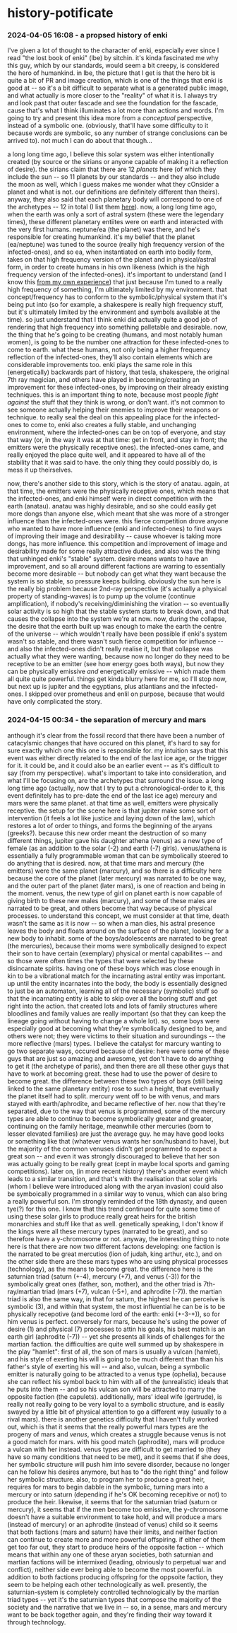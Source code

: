 # history-potificate

### 2024-04-05 16:08 - a propsed history of enki

I've given a lot of thought to the character of enki, especially ever since I read "the lost book of enki" (lbe) by sitchin. it's kinda fascinated me why this guy, which by our standards, would seem a bit creepy, is considered the hero of humankind. in lbe, the picture that I get is that the hero bit is quite a bit of PR and image creation, which is one of the things that enki is good at -- so it's a bit difficult to separate what is a generated public image, and what actually is more closer to the "reality" of what it is. I always try and look past that outer fascade and see the foundation for the fascade, cause that's what I think illuminates a lot more than actions and words. I'm going to try and present this idea more from a *conceptual* perspective, instead of a symbolic one. (obviously, that'll have some difficulty to it because words are symbolic, so any number of strange conclusions can be arrived to). not much I can do about that though...

a long long time ago, I believe this solar system was either intentionally created (by source or the sirians or anyone capable of making it a reflection of desire). the sirians claim that there are 12 *planets* here (of which they include the sun -- so 11 planets by our standards -- and they also include the moon as well, which I guess makes me wonder what they cOnsider a planet and what is not. our definitions are definitely different than theirs). anyway, they also said that each planetary body will correspond to one of the archetypes -- 12 in total (I list them [here](../nextdocs/sirian-guide/triads.md)).
now, a long long time ago, when the earth was only a sort of astral system (these were the legendary times), these different planetary entiites were on earth and interacted with the very first humans. neptune/ea (the planet) was there, and he's responsible for creating humankind. it's my belief that the planet (ea/neptune) was tuned to the source (really high frequency version of the infected-ones), and so ea, when instantiated on earth into bodily form, takes on that high frequency version of the planet and in physical/astral form, in order to create humans in his own likeness (which is the high frequency version of the infected-ones).
	it's important to understand (and I know this [from my own experience](/question-aire.md#2024-04-06-0119---what-do-i-mean-by-artificial-being)) that just because I'm tuned to a really high frequency of something, I'm ultimately limited by my environment. that concept/frequency has to conform to the symbolic/physical system that it's being put into (so for example, a shakespere is really high frequency stuff, but it's ultimately limited by the environment and symbols available at the time). so just understand that I think enki did actually quite a good job of rendering that high frequency into something palletable and desirable.
now, the thing that he's going to be creating (humans, and most notably human women), is going to be the number one attraction for these infected-ones to come to earth. what these humans, not only being a higher frequency reflection of the infected-ones, they'll also contain elements which are considerable improvements too.
	enki plays the same role in this (energetically) backwards part of history, that tesla, shakespere, the original 7th ray magician, and others have played in becoming/creating an improvement for these infected-ones, by improving on their already existing techniques. this is an important thing to note, because most people *fight against* the stuff that they think is wrong, or don't want. it's not common to see someone actually helping their enemies to improve their weapons or technique.
to really seal the deal on this appealing place for the infected-ones to come to, enki also creates a fully stable, and unchanging environment, where the infected-ones can be on top of everyone, and stay that way (or, in the way it was at that time: get in front, and stay in front; the emitters were the physically receptive ones). the infected-ones came, and really enjoyed the place quite well, and it appeared to have all of the stability that it was said to have. the only thing they could possibly do, is mess it up theirselves.

now, there's another side to this story, which is the story of anatau. again, at that time, the emitters were the physically receptive ones, which means that the infected-ones, and enki himself were in direct competition with the earth (anatau). anatau was highly desirable, and so she could easily get more dongs than anyone else, which meant that she was more of a stronger influence than the infected-ones were. this fierce competition drove anyone who wanted to have more influence (enki and infected-ones) to find ways of improving their image and desirability -- cause whoever is taking more dongs, has more influence. this competition and improvement of image and desirability made for some really attractive dudes, and also was the thing that unhinged enki's "stable" system. desire means wants to have an improvement, and so all around different factions are warring to essentially become more desirable -- but nobody can get what they want because the system is so stable, so pressure keeps building.
obviously the sun here is the really big problem because 2nd-ray perspective (it's actually a physical property of standing-waves) is to pump up the volume (continue amplification), if nobody's receiving/diminishing the viration -- so eventually solar activity is so high that the stable system starts to break down, and that causes the collapse into the system we're at now.
now, during the collapse, the desire that the earth built up was enough to make the earth the centre of the universe -- which wouldn't really have been possible if enki's system wasn't so stable, and there wasn't such fierce competition for influence -- and also the infected-ones didn't really realise it, but that collapse was actually what they were wanting, because now no longer do they need to be receptive to be an emitter (see how energy goes both ways), but now they can be physically emissive *and* energetically emissive -- which made them all quite quite powerful. things get kinda blurry here for me, so I'll stop now, but next up is jupiter and the egyptians, plus atlantians and the infected-ones. I skipped over prometheus and enlil on purpose, because that would have only complicated the story.

### 2024-04-15 00:34 - the separation of mercury and mars

anthough it's clear from the fossil record that there have been a number of catacylsmic changes that have occured on this planet, it's hard to say for sure exactly which one this one is responsible for. my intuition says that this event was either directly related to the end of the last ice age, or the trigger for it. it could be, and it could also be an earlier event -- as it's difficult to say (from my perspective). what's important to take into consideration, and what I'll be focusing on, are the archetypes that surround the issue.
a long long time ago (actually, now that I try to put a chronological-order to it, this event definitely has to pre-date the end of the last ice age) mercury and mars were the same planet. at that time as well, emitters were physically receptive. the setup for the scene here is that jupiter make some sort of intervention (it feels a lot like justice and laying down of the law), which restores a lot of order to things, and forms the beginning of the aryans (greeks?). because this new order meant the destruction of so many different things, jupiter gave his daughter athena (venus) as a new type of female (as an addition to the solar (-2) and earth (-7) girls). venus/athena is essentially a fully programmable woman that can be symbolically steered to do anything that is desired.
now, at that time mars and mercury (the emitters) were the same planet (marcury), and so there is a difficulty here because the core of the planet (later mercury) was narrated to be one way, and the outer part of the planet (later mars), is one of reaction and being in the moment. venus, the new type of girl on planet earth is now capable of giving birth to these new males (marcury), and some of these males are narrated to be great, and others become that way because of physical processes.
	to understand this concept, we must consider at that time, death wasn't the same as it is now -- so when a man dies, his astral presence leaves the body and floats around on the surface of the planet, looking for a new body to inhabit. some of the boys/adolescents are narrated to be great (the mercuries), because their moms were symbolically designed to expect their son to have certain (exemplary) physical or mental capabilites -- and so those were often times the types that were selected by these disincarnate spirits. having one of these boys which was close enough in kin to be a vibrational match for the incarnating astral entity was important. up until the entity incarnates into the body, the body is essentially designed to just be an automaton, learning all of the necessary (symbolic) stuff so that the incarnating entity is able to skip over all the boring stuff and get right into the action. that created lots and lots of family structures where bloodlines and family values are really important (so that they can keep the lineage going without having to change a whole lot). so, some boys were especially good at becoming what they're symbolically designed to be, and others were not; they were victims to their situation and suroundings -- the more reflective (mars) types.
I believe the catalyst for marcury wanting to go two separate ways, occured because of desire: here were some of these guys that are just so amazing and awesome, yet don't have to do anything to get it (the archetype of paris), and then there are all these other guys that have to work at becoming great. these had to use the power of desire to become great. the difference between these two types of boys (still being linked to the same planetary entity) rose to such a height, that eventually the planet itself had to split. mercury went off to be with venus, and mars stayed with earth/aphrodite, and became reflective of her.
now that they're separated, due to the way that venus is programmed, some of the mercury types are able to continue to become symbolically greater and greater, continuing on the family heritage, meanwhile other mercuries (born to lesser elevated families) are just the average guy. he may have good looks or something like that (whatever venus wants her son/husband to have), but the majority of the common venuses didn't get programmed to expect a great son -- and even it was strongly discouraged to believe that her son was actually going to be really great (cept in maybe local sports and gaming competitions).
	later on, (in more recent history) there's another event which leads to a similar transition, and that's with the realisation that solar girls (whom I believe were introduced along with the aryan invasion) could also be symboically programmed in a similar way to venus, which can also bring a really powerful son. I'm strongly reminded of the 18th dynasty, and queen tye(?) for this one. I know that this trend continued for quite some time of using these solar girls to produce really great heirs for the british monarchies and stuff like that as well. genetically speaking, I don't know if the kings were all these mercury types (narrated to be great), and so therefore have a y-chromosome or not.
anyway, the interesting thing to note here is that there are now two different factons developing: one faction is the narrated to be great mercutios (lion of judah, king arthur, etc.), and on the other side there are these mars types who are using physical processes (technology), as the means to become great. the difference here is the saturnian triad (saturn (+-4), mercury (+7), and venus (-3)) for the symbolically great ones (father, son, mother), and the other triad is 7th-ray/martian triad (mars (+7), vulcan (-5+), and aphrodite (-7)). the martian triad is also the same way, in that for saturn, the highest he can perceive is symbolic (3), and within that system, the most influential he can be is to be physically recepotive (and become lord of the earth: enki (+-3-+)), so for him venus is perfect. conversely for mars, because he's using the power of desire (1) and physical (7) processes to attin his goals, his best match is an earth girl (aphrodite (-7)) -- yet she presents all kinds of challenges for the martian faction.
	the difficulties are quite well summed up by shakespere in the play "hamlet": first of all, the son of mars is usually a vulcan (hamlet), and his style of exerting his will is going to be much different than than his father's style of exerting his will -- and also, vulcan, being a symbolic emitter is naturally going to be attracted to a venus type (ophelia), because she can reflect his symbol back to him with all of the (unrealistic) ideals that he puts into them -- and so his vulcan son will be attracted to marry the opposite faction (the capulets). additionally, mars' ideal wife (gertrude), is really not really going to be very loyal to a symbolic structure, and is easily swayed by a little bit of physical attention to go a different way (usually to a rival mars).
		there is another genetics difficulty that I haven't fully worked out, which is that it seems that the really powerful mars types are the progeny of mars and *venus*, which creates a struggle because venus is not a good match for mars. with his good match (aphrodite), mars will produce a vulcan with her instead. venus types are difficult to get married to (they have so many conditions that need to be met), and it seems that if she does, her symbolic structure will push him into severe disorder, because no longer can he follow his desires anymore, but has to "do the right thing" and follow her symbolic structure. also, to program her to produce a great heir, requires for mars to begin dabble in the symbolic, turning mars into a mercury or into saturn (depending if he's OK becoming recepitive or not) to produce the heir.
		likewise, it seems that for the saturnian triad (saturn or mercury), it seems that if the men become too emissive, the y-chromosome doesn't have a suitable environment to take hold, and will produce a mars (instead of mercury) or an aphrodite (instead of venus) child
	so it seems that both factions (mars and saturn) have their limits, and neither faction can continue to create more and more powerful offspiring. if either of them get too far out, they start to produce heirs of the opposite faction -- which means that within any one of these aryan societies, both saturnian and martian factions will be intermixed (leading, obviously to perpetual war and conflict), neither side ever being able to become the most powerful.
in addition to both factions producing offspring for the oppsoite faction, they seem to be helping each other technologically as well. presently, the saturnian-system is completely controlled technologically by the martian triad types -- yet it's the saturnian types that compose the majority of the society and the narrative that we live in -- so, in a sense, mars and mercury want to be back together again, and they're finding their way toward it through technology.

